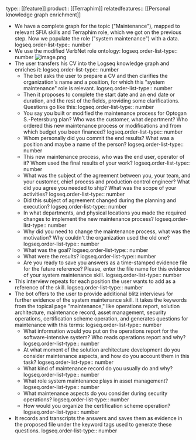 type:: [[feature]]
product:: [[Terraphim]]
relatedfeatures:: [[Personal knowledge graph enrichment]]

- We have a complete graph for the topic ("Maintenance"), mapped to relevant SFIA skills and Terraphim role, which we got on the previous step. Now we populate the role ("system maintenance") with a data.
  logseq.order-list-type:: number
- We use the modified VerbNet role ontology:
  logseq.order-list-type:: number
  ![image.png](../assets/image_1689935372993_0.png)
- The user transfers his CV into the Logseq knowledge graph and enriches it:
  logseq.order-list-type:: number
	- The bot asks the user to prepare a CV and then clarifies the organization's name and a position, for which this "system maintenance" role is relevant.
	  logseq.order-list-type:: number
	- Then it proposes to complete the start date and an end date or duration, and the rest of the fields, providing some clarifications. Questions go like this:
	  logseq.order-list-type:: number
	- You say you built or modified the maintenance process for Optogan S.-Petersburg plan? Who was the customer, what department? Who ordered this new maintenance process or modifications and from which budget you been financed?
	  logseq.order-list-type:: number
	- Whom personally did you commit the end results? What was a position and maybe a name of the person?
	  logseq.order-list-type:: number
	- This new maintenance process, who was the end user, operator of it? Whom used the final results of your work?
	  logseq.order-list-type:: number
	- What was the subject of the agreement between you, your team, and your customer, chief process and production control engineer? What did you agree you needed to ship? What was the scope of your activities?
	  logseq.order-list-type:: number
	- Did this subject of agreement changed during the planning and execution?
	  logseq.order-list-type:: number
	- In what departments, and physical locations you made the required changes to implement the new maintenance process?
	  logseq.order-list-type:: number
	- Why did you need to change the maintenance process, what was the motivation? Why couldn't the organization used the old one?
	  logseq.order-list-type:: number
	- What was the goal?
	  logseq.order-list-type:: number
	- What were the results?
	  logseq.order-list-type:: number
	- Are you ready to save you answers as a time-stamped evidence file for the future reference? Please, enter the file name for this evidence of your system maintenance skill.
	  logseq.order-list-type:: number
- This interview repeats for each position the user wants to add as a reference of the skill.
  logseq.order-list-type:: number
- The bot offers to the user to provide additional blitz interviews for further evidence of the system maintenance skill. It takes the keywords from the topical page "maintenance," like operations report, solution architecture, maintenance record, asset management, security operations, certification scheme operation, and generates questions for maintenance with this terms:
  logseq.order-list-type:: number
	- What information would you put on the operations report for the software-intensive system? Who reads operations report and why?
	  logseq.order-list-type:: number
	- At what moment of the solution architecture development do you consider maintenance aspects, and how do you account them in this task?
	  logseq.order-list-type:: number
	- What kind of maintenance record do you usually do and why?
	  logseq.order-list-type:: number
	- What role system maintenance plays in asset management?
	  logseq.order-list-type:: number
	- What maintenance aspects do you consider during security operations?
	  logseq.order-list-type:: number
	- How would you organize the certification scheme operation?
	  logseq.order-list-type:: number
- It records and transcripts the answers and saves them as evidence in the proposed file under the keyword tags used to generate these questions.
  logseq.order-list-type:: number